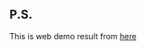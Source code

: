 ## P.S.
This is web demo result from [here](https://storage.googleapis.com/tfjs-models/demos/pose-detection-upload-video/index.html?model=posenet)